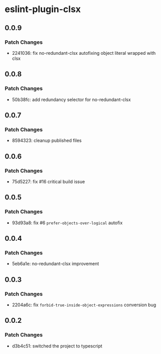 # eslint-plugin-clsx

## 0.0.9

### Patch Changes

-   2241036: fix no-redundant-clsx autofixing object literal wrapped with clsx

## 0.0.8

### Patch Changes

-   50b38fc: add redundancy selector for no-redundant-clsx

## 0.0.7

### Patch Changes

-   8594323: cleanup published files

## 0.0.6

### Patch Changes

-   75d5227: fix #16 critical build issue

## 0.0.5

### Patch Changes

-   93d93a8: fix #6 `prefer-objects-over-logical` autofix

## 0.0.4

### Patch Changes

-   5eb6a1e: no-redundant-clsx improvement

## 0.0.3

### Patch Changes

-   2204a6c: fix `forbid-true-inside-object-expressions` conversion bug

## 0.0.2

### Patch Changes

-   d3b4c51: switched the project to typescript
